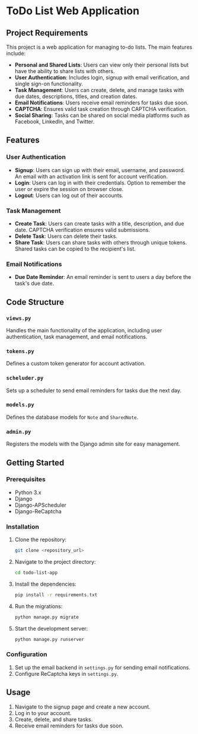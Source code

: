 # ToDo List Web Application

## Project Requirements
This project is a web application for managing to-do lists. The main features include:

- **Personal and Shared Lists**: Users can view only their personal lists but have the ability to share lists with others.
- **User Authentication**: Includes login, signup with email verification, and single sign-on functionality.
- **Task Management**: Users can create, delete, and manage tasks with due dates, descriptions, titles, and creation dates.
- **Email Notifications**: Users receive email reminders for tasks due soon.
- **CAPTCHA**: Ensures valid task creation through CAPTCHA verification.
- **Social Sharing**: Tasks can be shared on social media platforms such as Facebook, LinkedIn, and Twitter.

## Features

### User Authentication
- **Signup**: Users can sign up with their email, username, and password. An email with an activation link is sent for account verification.
- **Login**: Users can log in with their credentials. Option to remember the user or expire the session on browser close.
- **Logout**: Users can log out of their accounts.

### Task Management
- **Create Task**: Users can create tasks with a title, description, and due date. CAPTCHA verification ensures valid submissions.
- **Delete Task**: Users can delete their tasks.
- **Share Task**: Users can share tasks with others through unique tokens. Shared tasks can be copied to the recipient's list.

### Email Notifications
- **Due Date Reminder**: An email reminder is sent to users a day before the task's due date.

## Code Structure

### `views.py`
Handles the main functionality of the application, including user authentication, task management, and email notifications.

### `tokens.py`
Defines a custom token generator for account activation.

### `scheluder.py`
Sets up a scheduler to send email reminders for tasks due the next day.

### `models.py`
Defines the database models for `Note` and `SharedNote`.

### `admin.py`
Registers the models with the Django admin site for easy management.

## Getting Started

### Prerequisites
- Python 3.x
- Django
- Django-APScheduler
- Django-ReCaptcha

### Installation
1. Clone the repository:
    ```bash
    git clone <repository_url>
    ```
2. Navigate to the project directory:
    ```bash
    cd todo-list-app
    ```
3. Install the dependencies:
    ```bash
    pip install -r requirements.txt
    ```
4. Run the migrations:
    ```bash
    python manage.py migrate
    ```
5. Start the development server:
    ```bash
    python manage.py runserver
    ```

### Configuration
1. Set up the email backend in `settings.py` for sending email notifications.
2. Configure ReCaptcha keys in `settings.py`.

## Usage
1. Navigate to the signup page and create a new account.
2. Log in to your account.
3. Create, delete, and share tasks.
4. Receive email reminders for tasks due soon.
